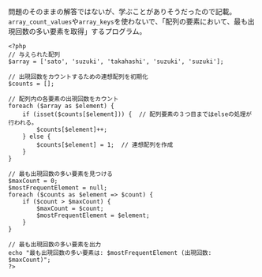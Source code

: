 問題のそのままの解答ではないが、学ぶことがありそうだったので記載。
```array_count_values```や```array_keys```を使わないで、「配列の要素において、最も出現回数の多い要素を取得」するプログラム。

```
<?php
// 与えられた配列
$array = ['sato', 'suzuki', 'takahashi', 'suzuki', 'suzuki'];

// 出現回数をカウントするための連想配列を初期化
$counts = [];

// 配列内の各要素の出現回数をカウント
foreach ($array as $element) {
    if (isset($counts[$element])) {  // 配列要素の３つ目まではelseの処理が行われる。
        $counts[$element]++;
    } else {
        $counts[$element] = 1;  // 連想配列を作成
    }
}

// 最も出現回数の多い要素を見つける
$maxCount = 0;
$mostFrequentElement = null;
foreach ($counts as $element => $count) {
    if ($count > $maxCount) {
        $maxCount = $count;
        $mostFrequentElement = $element;
    }
}

// 最も出現回数の多い要素を出力
echo "最も出現回数の多い要素は: $mostFrequentElement (出現回数: $maxCount)";
?>
```
